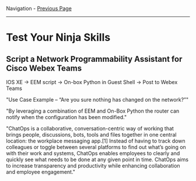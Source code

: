 Navigation - [Previous Page](LTRDEV-1100-Guide-03f.md)

---

# Test Your Ninja Skills

## Script a Network Programmability Assistant for Cisco Webex Teams

IOS XE -> EEM script -> On-box Python in Guest Shell -> Post to Webex Teams

"Use Case Example – “Are you sure nothing has changed on the network?”"

"By leveraging a combination of EEM and On-Box Python the router can notify when the configuration has been modified."

"ChatOps is a collaborative, conversation-centric way of working that brings people, discussions, bots, tools and 
files together in one central location: the workplace messaging app.[1] Instead of having to track down colleagues or
toggle between several platforms to find out what’s going on with their work and systems, ChatOps enables employees 
to clearly and quickly see what needs to be done at any given point in time. ChatOps aims to increase transparency 
and productivity while enhancing collaboration and employee engagement."
